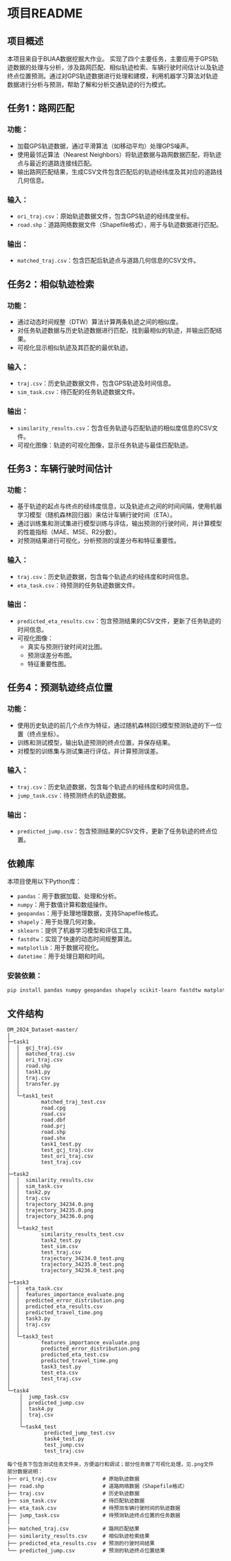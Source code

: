 # 项目README

## 项目概述
本项目来自于BUAA数据挖掘大作业。
实现了四个主要任务，主要应用于GPS轨迹数据的处理与分析，涉及路网匹配、相似轨迹检索、车辆行驶时间估计以及轨迹终点位置预测。通过对GPS轨迹数据进行处理和建模，利用机器学习算法对轨迹数据进行分析与预测，帮助了解和分析交通轨迹的行为模式。

## 任务1：路网匹配
### 功能：
- 加载GPS轨迹数据，通过平滑算法（如移动平均）处理GPS噪声。
- 使用最邻近算法（Nearest Neighbors）将轨迹数据与路网数据匹配，将轨迹点与最近的道路连接线匹配。
- 输出路网匹配结果，生成CSV文件包含匹配后的轨迹经纬度及其对应的道路线几何信息。

### 输入：
- `ori_traj.csv`：原始轨迹数据文件，包含GPS轨迹的经纬度坐标。
- `road.shp`：道路网络数据文件（Shapefile格式），用于与轨迹数据进行匹配。

### 输出：
- `matched_traj.csv`：包含匹配后轨迹点与道路几何信息的CSV文件。

## 任务2：相似轨迹检索
### 功能：
- 通过动态时间规整（DTW）算法计算两条轨迹之间的相似度。
- 对任务轨迹数据与历史轨迹数据进行匹配，找到最相似的轨迹，并输出匹配结果。
- 可视化显示相似轨迹及其匹配的最优轨迹。

### 输入：
- `traj.csv`：历史轨迹数据文件，包含GPS轨迹及时间信息。
- `sim_task.csv`：待匹配的任务轨迹数据文件。

### 输出：
- `similarity_results.csv`：包含任务轨迹与匹配轨迹的相似度信息的CSV文件。
- 可视化图像：轨迹的可视化图像，显示任务轨迹与最佳匹配轨迹。

## 任务3：车辆行驶时间估计
### 功能：
- 基于轨迹的起点与终点的经纬度信息，以及轨迹点之间的时间间隔，使用机器学习模型（随机森林回归器）来估计车辆行驶时间（ETA）。
- 通过训练集和测试集进行模型训练与评估，输出预测的行驶时间，并计算模型的性能指标（MAE、MSE、R2分数）。
- 对预测结果进行可视化，分析预测的误差分布和特征重要性。

### 输入：
- `traj.csv`：历史轨迹数据，包含每个轨迹点的经纬度和时间信息。
- `eta_task.csv`：待预测的任务轨迹数据文件。

### 输出：
- `predicted_eta_results.csv`：包含预测结果的CSV文件，更新了任务轨迹的时间信息。
- 可视化图像：
  - 真实与预测行驶时间对比图。
  - 预测误差分布图。
  - 特征重要性图。

## 任务4：预测轨迹终点位置
### 功能：
- 使用历史轨迹的前几个点作为特征，通过随机森林回归模型预测轨迹的下一位置（终点坐标）。
- 训练和测试模型，输出轨迹预测的终点位置，并保存结果。
- 对模型的训练集与测试集进行评估，并计算预测误差。

### 输入：
- `traj.csv`：历史轨迹数据，包含每个轨迹点的经纬度和时间信息。
- `jump_task.csv`：待预测终点的轨迹数据。

### 输出：
- `predicted_jump.csv`：包含预测结果的CSV文件，更新了任务轨迹的终点位置。

## 依赖库
本项目使用以下Python库：
- `pandas`：用于数据加载、处理和分析。
- `numpy`：用于数值计算和数组操作。
- `geopandas`：用于处理地理数据，支持Shapefile格式。
- `shapely`：用于处理几何对象。
- `sklearn`：提供了机器学习模型和评估工具。
- `fastdtw`：实现了快速的动态时间规整算法。
- `matplotlib`：用于数据可视化。
- `datetime`：用于处理日期和时间。

### 安装依赖：
```bash
pip install pandas numpy geopandas shapely scikit-learn fastdtw matplotlib
```

## 文件结构
```
DM_2024_Dataset-master/
│          
├─task1
│  │  gcj_traj.csv
│  │  matched_traj.csv
│  │  ori_traj.csv
│  │  road.shp
│  │  task1.py
│  │  traj.csv
│  │  transfer.py
│  │  
│  └─task1_test
│          matched_traj_test.csv
│          road.cpg
│          road.csv
│          road.dbf
│          road.prj
│          road.shp
│          road.shx
│          task1_test.py
│          test_gcj_traj.csv
│          test_ori_traj.csv
│          test_traj.csv
│          
├─task2
│  │  similarity_results.csv
│  │  sim_task.csv
│  │  task2.py
│  │  traj.csv
│  │  trajectory_34234.0.png
│  │  trajectory_34235.0.png
│  │  trajectory_34236.0.png
│  │  
│  └─task2_test
│          similarity_results_test.csv
│          task2_test.py
│          test_sim.csv
│          test_traj.csv
│          trajectory_34234.0_test.png
│          trajectory_34235.0_test.png
│          trajectory_34236.0_test.png
│          
├─task3
│  │  eta_task.csv
│  │  features_importance_evaluate.png
│  │  predicted_error_distribution.png
│  │  predicted_eta_results.csv
│  │  predicted_travel_time.png
│  │  task3.py
│  │  traj.csv
│  │  
│  └─task3_test
│          features_importance_evaluate.png
│          predicted_error_distribution.png
│          predicted_eta_test.csv
│          predicted_travel_time.png
│          task3_test.py
│          test_eta.csv
│          test_traj.csv
│          
└─task4
    │  jump_task.csv
    │  predicted_jump.csv
    │  task4.py
    │  traj.csv
    │  
    └─task4_test
            predicted_jump_test.csv
            task4_test.py
            test_jump.csv
            test_traj.csv

每个任务下包含测试任务文件夹，方便运行和调试；部分任务做了可视化处理，见.png文件
部分数据说明：
├── ori_traj.csv               # 原始轨迹数据
├── road.shp                   # 道路网络数据（Shapefile格式）
├── traj.csv                   # 历史轨迹数据
├── sim_task.csv               # 待匹配轨迹数据
├── eta_task.csv               # 待预测车辆行驶时间的轨迹数据
├── jump_task.csv              # 待预测轨迹终点位置的任务数据
│
├── matched_traj.csv           # 路网匹配结果
├── similarity_results.csv     # 相似轨迹检索结果
├── predicted_eta_results.csv  # 预测的行驶时间结果
└── predicted_jump.csv         # 预测的轨迹终点位置结果
```
